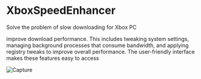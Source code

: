 # XboxSpeedEnhancer
Solve the problem of slow downloading for Xbox PC


improve download performance. This includes tweaking system settings,
managing background processes that consume bandwidth,
and applying registry tweaks to improve overall performance.
The user-friendly interface makes these features easy to access

![Capture](https://github.com/user-attachments/assets/b56be4c2-2fc7-4dba-babb-26b6badb49f9)
